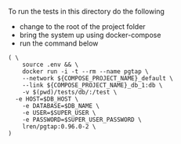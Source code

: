 To run the tests in this directory do the following
- change to the root of the project folder
- bring the system up using docker-compose
- run the command below

```shell
( \
	source .env && \
	docker run -i -t --rm --name pgtap \
	--network ${COMPOSE_PROJECT_NAME}_default \
	--link ${COMPOSE_PROJECT_NAME}_db_1:db \
	-v $(pwd)/tests/db/:/test \
  -e HOST=$DB_HOST \
	-e DATABASE=$DB_NAME \
	-e USER=$SUPER_USER \
	-e PASSWORD=$SUPER_USER_PASSWORD \
	lren/pgtap:0.96.0-2 \
)
```
